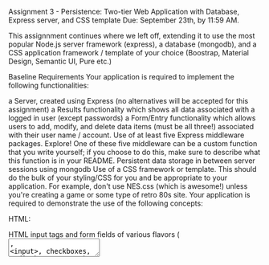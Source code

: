 Assignment 3 - Persistence: Two-tier Web Application with Database, Express server, and CSS template
Due: September 23th, by 11:59 AM.

This assignnment continues where we left off, extending it to use the most popular Node.js server framework (express), a database (mongodb), and a CSS application framework / template of your choice (Boostrap, Material Design, Semantic UI, Pure etc.)

Baseline Requirements
Your application is required to implement the following functionalities:

a Server, created using Express (no alternatives will be accepted for this assignment)
a Results functionality which shows all data associated with a logged in user (except passwords)
a Form/Entry functionality which allows users to add, modify, and delete data items (must be all three!) associated with their user name / account.
Use of at least five Express middleware packages. Explore! One of these five middleware can be a custom function that you write yourself; if you choose to do this, make sure to describe what this function is in your README.
Persistent data storage in between server sessions using mongodb
Use of a CSS framework or template. This should do the bulk of your styling/CSS for you and be appropriate to your application. For example, don't use NES.css (which is awesome!) unless you're creating a game or some type of retro 80s site.
Your application is required to demonstrate the use of the following concepts:

HTML:

HTML input tags and form fields of various flavors (<textarea>, <input>, checkboxes, radio buttons etc.)
HTML that can display all data for a particular authenticated user. Note that this is different from the last assignnment, which required the display of all data in memory on the server.
Note that it might make sense to have two pages for this assignment, one that handles login / authentication, and one that contains the rest of your application. For example, when visiting the home page for the assignment, users could be presented with a login form. After submitting the login form, if the login is successful, they are taken to the main application. If they fail, they are sent back to the login to try again. For this assignment, it is acceptable to simply create new user accounts upon login if none exist, however, you must alert your users to this fact.

CSS:

CSS styling should primarily be provided by your chosen template/framework. Oftentimes a great deal of care has been put into designing CSS templates; don't override their stylesheets unless you are extremely confident in your graphic design capabilities. The idea is to use CSS templates that give you a professional looking design aesthetic without requiring you to be a graphic designer yourself.
JavaScript:

At minimum, a small amount of front-end JavaScript to get / fetch data from the server. See the previous assignment for reference.
Node.js:

A server using Express, at least five pieces of Express middleware, and a persistent database (mongodb).
General:

Your site should achieve at least 90% on the Performance, Best Practices, Accessibility, and SEO tests using Google Lighthouse (don't worry about the PWA test, and don't worry about scores for mobile devices). Test early and often so that fixing problems doesn't lead to suffering at the end of the assignment.
Deliverables
Do the following to complete this assignment:

Implement your project with the above requirements. A good potential starting point is to use the "hello-express" project template inside of Glitch; this appears as an option when you hit the "New Project" button. Use the work you did in the last assignment as a reference to implement functionality.
If you developed your project locally, deploy your project to Glitch (unless completing the alternative server technical acheivement described below), and fill in the appropriate fields in your package.json file.
Test your project to make sure that when someone goes to your main page on Glitch, it displays correctly.
Ensure that your project has the proper naming scheme a3-yourfirstname-yourlastname so we can find it.
Fork this repository and modify the README to the specifications below.
Create and submit a Pull Request to the original repo. Name the pull request using the following template: a3-firstname-lastname.
Acheivements
Below are suggested technical and design achievements. You can use these to help boost your grade up to an A and customize the assignment to your personal interests, for a maximum twenty additional points and a maximum grade of a 100%. These are recommended acheivements, but feel free to create/implement your own... just make sure you thoroughly describe what you did in your README, why it was challenging, and how many points you think the achievement should be worth. ALL ACHIEVEMENTS MUST BE DESCRIBED IN YOUR README IN ORDER TO GET CREDIT FOR THEM.

Technical

(10 points) Implement OAuth authentication, perhaps with a library like passport.js. You must either use Github authenticaion or provide a username/password to access a dummy account. Course staff cannot be expected, for example, to have a personal Facebook, Google, or Twitter account to use when grading this assignment. Please contact the course staff if you have any questions about this. THIS IS THE HARDEST ACHEIVEMENT OFFERED IN WEBWARE. You have been warned!
(5 points) Instead of Glitch, host your site on a different service like Heroku or Digital Ocean. Make sure to describe this a bit in your README. What was better about using the service you chose as compared to Glitch? What (if anything) was worse?
(5 points) Get 100% (not 98%, not 99%, but 100%) in all four lighthouse tests required for this assignment.
Design/UX

(10 points) Make your site accessible using the resources and hints available from the W3C, Implement/follow twelve tips from their tips for writing, tips for designing, and tips for development. Note that all twelve must require active work on your part. For example, even though your page will most likely not have a captcha, you don't get this as one of your twelve tips to follow because you're effectively getting it "for free" without having to actively change anything about your site. Contact the course staff if you have any questions about what qualifies and doesn't qualify in this regard. List each tip that you followed and describe what you did to follow it in your site.
(5 points) Describe how your site uses the CRAP principles in the Non-Designer's Design Book readings. Which element received the most emphasis (contrast) on each page? How did you use proximity to organize the visual information on your page? What design elements (colors, fonts, layouts, etc.) did you use repeatedly throughout your site? How did you use alignment to organize information and/or increase contrast for particular elements. Write a paragraph of at least 125 words for each of four principles (four paragraphs, 500 words in total).
Sample Readme (delete the above when you're ready to submit, and modify the below so with your links and descriptions)
Your Web Application Title
your glitch (or alternative server) link e.g. http://a3-charlie-roberts.glitch.me

Include a very brief summary of your project here. Images are encouraged, along with concise, high-level text. Be sure to include:

the goal of the application
challenges you faced in realizing the application
what authentication strategy you chose to use and why (choosing one because it seemed the easiest to implement is perfectly acceptable)
what CSS framework you used and why
include any modifications to the CSS framework you made via custom CSS you authored
the five Express middleware packages you used and a short (one sentence) summary of what each one does. If you use a custom function for one (and one alone) middleware please add a little more detail about what it does.
Technical Achievements
Tech Achievement 1: I used OAuth authentication via the GitHub strategy
Design/Evaluation Achievements
Design Achievement 1: I followed the following tips from the W3C Web Accessibility Initiative...